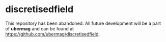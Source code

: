# discretisedfield

This repository has been abandoned. All future development will be a part of **ubermag** and can be found at https://github.com/ubermag/discretisedfield.
